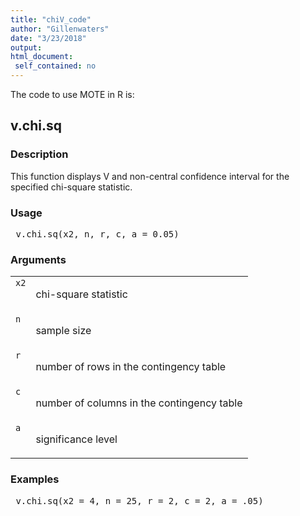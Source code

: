 ```yaml
---
title: "chiV_code"
author: "Gillenwaters"
date: "3/23/2018"
output: 
html_document:
 self_contained: no
---
```


The code to use MOTE in R is: 
 

 
<h2>v.chi.sq</h2>  <h3>Description</h3>  <p>This function displays V and non-central confidence interval  for the specified chi-square statistic. </p>   <h3>Usage</h3>  <pre> v.chi.sq(x2, n, r, c, a = 0.05) </pre>   <h3>Arguments</h3>  <table summary="R argblock"> <tr valign="top"><td><code>x2</code></td> <td> <p>chi-square statistic</p> </td></tr> <tr valign="top"><td><code>n</code></td> <td> <p>sample size</p> </td></tr> <tr valign="top"><td><code>r</code></td> <td> <p>number of rows in the contingency table</p> </td></tr> <tr valign="top"><td><code>c</code></td> <td> <p>number of columns in the contingency table</p> </td></tr> <tr valign="top"><td><code>a</code></td> <td> <p>significance level</p> </td></tr> </table>   <h3>Examples</h3>  <pre> v.chi.sq(x2 = 4, n = 25, r = 2, c = 2, a = .05) </pre>   </body></html> 
